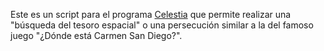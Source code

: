 Este es un script para el programa [Celestia](https://celestiaproject.space/) que permite realizar una "búsqueda del tesoro espacial" o una persecución similar a la del famoso juego "¿Dónde está Carmen San Diego?".
